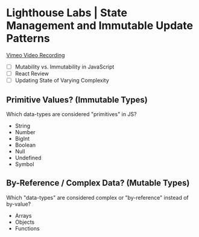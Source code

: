 # Lighthouse Labs | State Management and Immutable Update Patterns

[Vimeo Video Recording](https://vimeo.com/925538607/ccf79c48c2?share=copy)

* [ ] Mutability vs. Immutability in JavaScript
* [ ] React Review
* [ ] Updating State of Varying Complexity

## Primitive Values? (Immutable Types)

Which data-types are considered "primitives" in JS?

* String
* Number
* BigInt
* Boolean
* Null
* Undefined
* Symbol

## By-Reference / Complex Data? (Mutable Types)

Which "data-types" are considered complex or "by-reference" instead of by-value?

* Arrays
* Objects
* Functions
